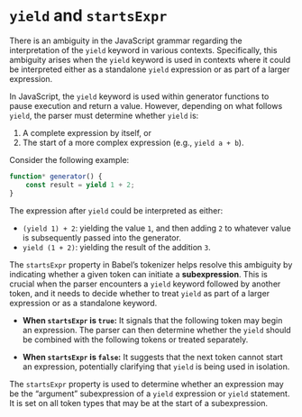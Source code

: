 # `yield` and `startsExpr`

There is an ambiguity in the JavaScript grammar regarding the interpretation of the `yield` keyword in various contexts. Specifically, this ambiguity arises when the `yield` keyword is used in contexts where it could be interpreted either as a standalone `yield` expression or as part of a larger expression.

In JavaScript, the `yield` keyword is used within generator functions to pause execution and return a value. However, depending on what follows `yield`, the parser must determine whether `yield` is:

1. A complete expression by itself, or
2. The start of a more complex expression (e.g., `yield a + b`).

Consider the following example:

   ```javascript
   function* generator() {
       const result = yield 1 + 2;
   }
   ```

The expression after `yield` could be interpreted as either:

- `(yield 1) + 2`: yielding the value `1`, and then adding `2` to whatever value is subsequently passed into the generator.
- `yield (1 + 2)`: yielding the result of the addition `3`.

The `startsExpr` property in Babel’s tokenizer helps resolve this ambiguity by indicating whether a given token can initiate a **subexpression**. This is crucial when the parser encounters a `yield` keyword followed by another token, and it needs to decide whether to treat `yield` as part of a larger expression or as a standalone keyword.

- **When `startsExpr` is `true`:** It signals that the following token may begin an expression. The parser can then determine whether the `yield` should be combined with the following tokens or treated separately.
  
- **When `startsExpr` is `false`:** It suggests that the next token cannot start an expression, potentially clarifying that `yield` is being used in isolation.


The `startsExpr` property is used to determine whether an expression
may be the “argument” subexpression of a `yield` expression or
`yield` statement. It is set on all token types that may be at the
start of a subexpression.
